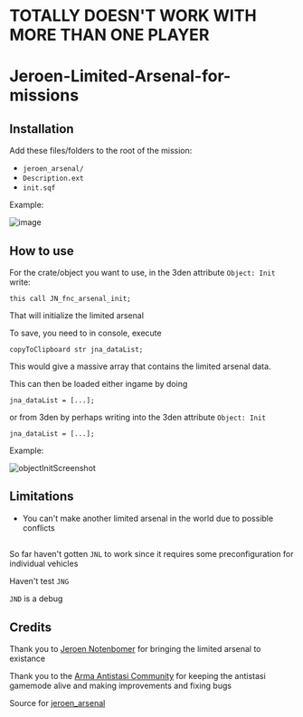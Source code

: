 # TOTALLY DOESN'T WORK WITH MORE THAN ONE PLAYER

# Jeroen-Limited-Arsenal-for-missions

## Installation

Add these files/folders to the root of the mission:
* `jeroen_arsenal/`
* `Description.ext`
* `init.sqf`

Example:

![image](https://github.com/linkion/Jeroen-Limited-Arsenal-for-missions/assets/42103411/0d3414e7-3ae9-4f0b-9c89-bacde083fa25)

## How to use
For the crate/object you want to use, in the 3den attribute `Object: Init` write: 

`this call JN_fnc_arsenal_init;`

That will initialize the limited arsenal

To save, you need to in console, execute 

`copyToClipboard str jna_dataList;`

This would give a massive array that contains the limited arsenal data.

This can then be loaded either ingame by doing

`jna_dataList = [...];`

or from 3den by perhaps writing into the 3den attribute `Object: Init`

`jna_dataList = [...];`

Example:

![objectInitScreenshot](https://github.com/linkion/Jeroen-Limited-Arsenal-for-missions/assets/42103411/9ca8d0ed-276e-480d-9307-3b31069ecf6c)

## Limitations

* You can't make another limited arsenal in the world due to possible conflicts

## 

So far haven't gotten `JNL` to work since it requires some preconfiguration for individual vehicles

Haven't test `JNG`

`JND` is a debug

## Credits

Thank you to [Jeroen Notenbomer](https://github.com/Jeroen-Notenbomer) for bringing the limited arsenal to existance

Thank you to the [Arma Antistasi Community](https://github.com/official-antistasi-community) for keeping the antistasi gamemode alive and making improvements and fixing bugs

Source for [jeroen_arsenal](https://github.com/official-antistasi-community/A3-Antistasi/tree/master/A3A/addons/jeroen_arsenal)
